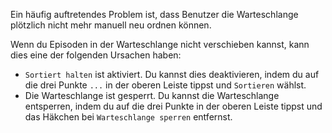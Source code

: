 Ein häufig auftretendes Problem ist, dass Benutzer die Warteschlange plötzlich nicht mehr manuell neu ordnen können.

Wenn du Episoden in der Warteschlange nicht verschieben kannst, kann dies eine der folgenden Ursachen haben:

- `Sortiert halten` ist aktiviert. Du kannst dies deaktivieren, indem du auf die drei Punkte `...` in der oberen Leiste tippst und `Sortieren` wählst.
- Die Warteschlange ist gesperrt. Du kannst die Warteschlange entsperren, indem du auf die drei Punkte in der oberen Leiste tippst und das Häkchen bei `Warteschlange sperren` entfernst.
